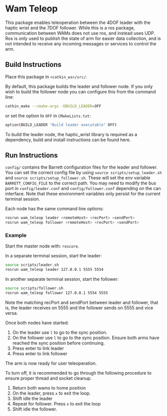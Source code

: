 # Wam Teleop
This package enables teleoperation between the 4DOF leader with the haptic wrist and the 7DOF follower. While this is a ros package, communication between WAMs does not use ros, and instead uses UDP. Ros is only used to publish the state of arm for easier data collection, and is not intended to receive any incoming messages or services to control the arm. 

## Build Instructions

Place this package in `<catkin_ws>/src/`.

By default, this package builds the leader and follower node. If you only wish to build the follower node you can configure this from the command line:
```bash
catkin_make --cmake-args -DBUILD_LEADER=OFF 
```
or set the option to `OFF` in `CMakeLists.txt`:
```bash
option(BUILD_LEADER "Build leader executable" OFF)
```
To build the leader node, the haptic_wrist library is required as a dependency, build and install instructions can be found here.

## Run Instructions

`config/` contains the Barrett configuration files for the leader and follower. 
You can set the correct config file by using `source scripts/setup_leader.sh` and `source scripts/setup_follower.sh`. These will set the env variable `BARRETT_CONFIG_FILE` to the correct path. 
You may need to modify the bus port in `config/leader.conf` and `config/follower.conf` depending on the can interface. Note that these environment variables only persist for the current terminal session.

Each node has the same command line options:
```bash
rosrun wam_teleop leader <remoteHost> <recPort> <sendPort>
rosrun wam_teleop follower <remoteHost> <recPort> <sendPort>
```

### Example
Start the master node with: `roscore`.

In a separate terminal session, start the leader:
```bash
source scripts/leader.sh
rosrun wam_teleop leader 127.0.0.1 5555 5554
```
In another separate terminal session, start the follower:
```bash
source scripts/follower.sh
rosrun wam_teleop follower 127.0.0.1 5554 5555
```
Note the matching recPort and sendPort between leader and follower, that is, the leader receives on 5555 and the follower sends on 5555 and vice versa.

Once both nodes have started:

1) On the leader use `l` to go to the sync position.
2) On the follower use `l` to go to the sync position. Ensure both arms have reached the sync position before continuing.
3) Press enter to link leader
4) Press enter to link follower

The arm is now ready for user teleoperation.

To turn off, it is recommended to go through the following procedure to ensure proper thread and socket cleanup.
1) Return both wams to home position
2) On the leader, press `x` to exit the loop.
3) Shift idle the leader
4) Repeat for follower. Press `x` to exit the loop
5) Shift idle the follower.
